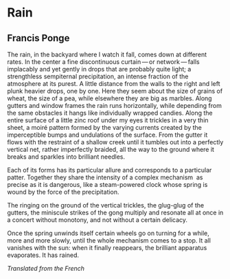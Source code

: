 # Rain
## Francis Ponge
The rain, in the backyard where I watch it fall, comes down at different
rates. In the center a fine discontinuous curtain — or network — falls
implacably and yet gently in drops that are probably quite light; a
strengthless sempiternal precipitation, an intense fraction of the atmosphere
at its purest. A little distance from the walls to the right and left plunk
heavier drops, one by one. Here they seem about the size of grains of wheat,
the size of a pea, while elsewhere they are big as marbles. Along gutters and
window frames the rain runs horizontally, while depending from the same
obstacles it hangs like individually wrapped candies. Along the entire surface
of a little zinc roof under my eyes it trickles in a very thin sheet, a moiré
pattern formed by the varying currents created by the imperceptible bumps and
undulations of the surface. From the gutter it flows with the restraint of a
shallow creek until it tumbles out into a perfectly vertical net, rather
imperfectly braided, all the way to the ground where it breaks and sparkles
into brilliant needles.

Each of its forms has its particular allure and corresponds to a particular
patter. Together they share the intensity of a complex mechanism  as precise
as it is dangerous, like a steam-powered clock whose spring is wound by the
force of the precipitation.

The ringing on the ground of the vertical trickles, the glug-glug of the
gutters, the miniscule strikes of the gong multiply and resonate all at once
in a concert without monotony, and not without a certain delicacy.

Once the spring unwinds itself certain wheels go on turning for a while, more
and more slowly, until the whole mechanism comes to a stop. It all vanishes
with the sun: when it finally reappears, the brilliant apparatus evaporates.
It has rained.

_Translated from the French_
